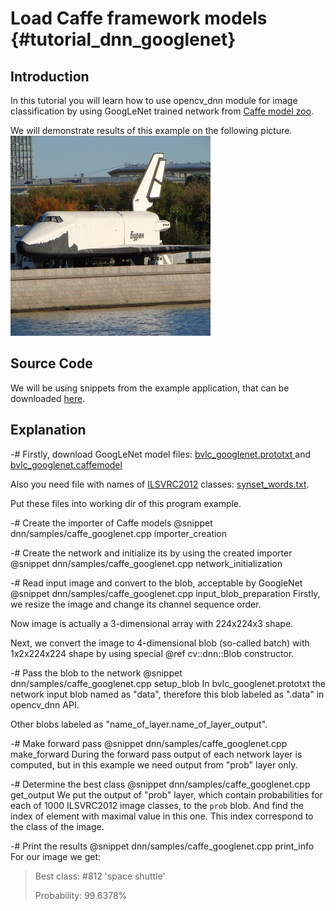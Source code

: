 Load Caffe framework models  {#tutorial_dnn_googlenet}
===========================

Introduction
------------

In this tutorial you will learn how to use opencv_dnn module for image classification by using
GoogLeNet trained network from [Caffe model zoo](http://caffe.berkeleyvision.org/model_zoo.html).

We will demonstrate results of this example on the following picture.
![Buran space shuttle](images/space_shuttle.jpg)

Source Code
-----------

We will be using snippets from the example application, that can be downloaded [here](https://github.com/ludv1x/opencv_contrib/blob/master/modules/dnn/samples/caffe_googlenet.cpp).

Explanation
-----------

-# Firstly, download GoogLeNet model files:
   [bvlc_googlenet.prototxt  ](https://raw.githubusercontent.com/ludv1x/opencv_contrib/master/modules/dnn/samples/bvlc_googlenet.prototxt) and
   [bvlc_googlenet.caffemodel](http://dl.caffe.berkeleyvision.org/bvlc_googlenet.caffemodel)

   Also you need file with names of [ILSVRC2012](http://image-net.org/challenges/LSVRC/2012/browse-synsets) classes:
   [synset_words.txt](https://raw.githubusercontent.com/ludv1x/opencv_contrib/master/modules/dnn/samples/synset_words.txt).

   Put these files into working dir of this program example.

-# Create the importer of Caffe models
   @snippet dnn/samples/caffe_googlenet.cpp importer_creation

-# Create the network and initialize its by using the created importer
   @snippet dnn/samples/caffe_googlenet.cpp network_initialization

-# Read input image and convert to the blob, acceptable by GoogleNet
   @snippet dnn/samples/caffe_googlenet.cpp input_blob_preparation
   Firstly, we resize the image and change its channel sequence order.

   Now image is actually a 3-dimensional array with 224x224x3 shape.

   Next, we convert the image to 4-dimensional blob (so-called batch) with 1x2x224x224 shape by using special @ref cv::dnn::Blob constructor.

-# Pass the blob to the network
   @snippet dnn/samples/caffe_googlenet.cpp setup_blob
   In bvlc_googlenet.prototxt the network input blob named as "data", therefore this blob labeled as ".data" in opencv_dnn API.

   Other blobs labeled as "name_of_layer.name_of_layer_output".

-# Make forward pass
   @snippet dnn/samples/caffe_googlenet.cpp make_forward
   During the forward pass output of each network layer is computed, but in this example we need output from "prob" layer only.

-# Determine the best class
   @snippet dnn/samples/caffe_googlenet.cpp get_output
   We put the output of "prob" layer, which contain probabilities for each of 1000 ILSVRC2012 image classes, to the `prob` blob.
   And find the index of element with maximal value in this one. This index correspond to the class of the image.

-# Print the results
   @snippet dnn/samples/caffe_googlenet.cpp print_info
   For our image we get:
> Best class: #812 'space shuttle'
>
> Probability: 99.6378%